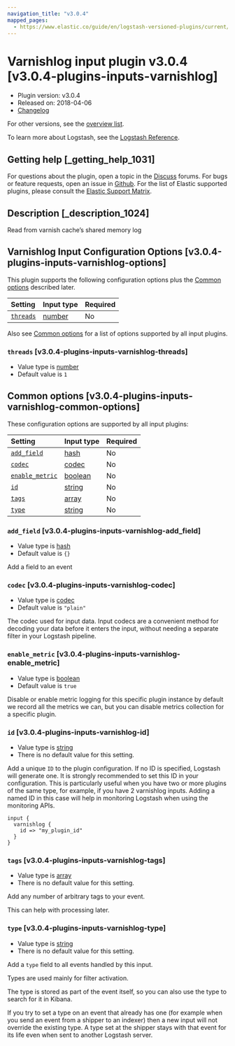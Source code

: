 ```yaml
---
navigation_title: "v3.0.4"
mapped_pages:
  - https://www.elastic.co/guide/en/logstash-versioned-plugins/current/v3.0.4-plugins-inputs-varnishlog.html
---
```


# Varnishlog input plugin v3.0.4 [v3.0.4-plugins-inputs-varnishlog]

* Plugin version: v3.0.4
* Released on: 2018-04-06
* [Changelog](https://github.com/logstash-plugins/logstash-input-varnishlog/blob/v3.0.4/CHANGELOG.md)

For other versions, see the [overview list](input-varnishlog-index.md).

To learn more about Logstash, see the [Logstash Reference](https://www.elastic.co/guide/en/logstash/current/index.html).

## Getting help [_getting_help_1031]

For questions about the plugin, open a topic in the [Discuss](http://discuss.elastic.co) forums. For bugs or feature requests, open an issue in [Github](https://github.com/logstash-plugins/logstash-input-varnishlog). For the list of Elastic supported plugins, please consult the [Elastic Support Matrix](https://www.elastic.co/support/matrix#matrix_logstash_plugins).

## Description [_description_1024]

Read from varnish cache’s shared memory log

## Varnishlog Input Configuration Options [v3.0.4-plugins-inputs-varnishlog-options]

This plugin supports the following configuration options plus the [Common options](v3-0-4-plugins-inputs-varnishlog.md#v3.0.4-plugins-inputs-varnishlog-common-options) described later.

| Setting | Input type | Required |
| :- | :- | :- |
| [`threads`](v3-0-4-plugins-inputs-varnishlog.md#v3.0.4-plugins-inputs-varnishlog-threads) | [number](/lsr/value-types.md#number) | No |

Also see [Common options](v3-0-4-plugins-inputs-varnishlog.md#v3.0.4-plugins-inputs-varnishlog-common-options) for a list of options supported by all input plugins.

### `threads` [v3.0.4-plugins-inputs-varnishlog-threads]

* Value type is [number](/lsr/value-types.md#number)
* Default value is `1`

## Common options [v3.0.4-plugins-inputs-varnishlog-common-options]

These configuration options are supported by all input plugins:

| Setting | Input type | Required |
| :- | :- | :- |
| [`add_field`](v3-0-4-plugins-inputs-varnishlog.md#v3.0.4-plugins-inputs-varnishlog-add_field) | [hash](/lsr/value-types.md#hash) | No |
| [`codec`](v3-0-4-plugins-inputs-varnishlog.md#v3.0.4-plugins-inputs-varnishlog-codec) | [codec](/lsr/value-types.md#codec) | No |
| [`enable_metric`](v3-0-4-plugins-inputs-varnishlog.md#v3.0.4-plugins-inputs-varnishlog-enable_metric) | [boolean](/lsr/value-types.md#boolean) | No |
| [`id`](v3-0-4-plugins-inputs-varnishlog.md#v3.0.4-plugins-inputs-varnishlog-id) | [string](/lsr/value-types.md#string) | No |
| [`tags`](v3-0-4-plugins-inputs-varnishlog.md#v3.0.4-plugins-inputs-varnishlog-tags) | [array](/lsr/value-types.md#array) | No |
| [`type`](v3-0-4-plugins-inputs-varnishlog.md#v3.0.4-plugins-inputs-varnishlog-type) | [string](/lsr/value-types.md#string) | No |

### `add_field` [v3.0.4-plugins-inputs-varnishlog-add_field]

* Value type is [hash](/lsr/value-types.md#hash)
* Default value is `{}`

Add a field to an event

### `codec` [v3.0.4-plugins-inputs-varnishlog-codec]

* Value type is [codec](/lsr/value-types.md#codec)
* Default value is `"plain"`

The codec used for input data. Input codecs are a convenient method for decoding your data before it enters the input, without needing a separate filter in your Logstash pipeline.

### `enable_metric` [v3.0.4-plugins-inputs-varnishlog-enable_metric]

* Value type is [boolean](/lsr/value-types.md#boolean)
* Default value is `true`

Disable or enable metric logging for this specific plugin instance by default we record all the metrics we can, but you can disable metrics collection for a specific plugin.

### `id` [v3.0.4-plugins-inputs-varnishlog-id]

* Value type is [string](/lsr/value-types.md#string)
* There is no default value for this setting.

Add a unique `ID` to the plugin configuration. If no ID is specified, Logstash will generate one. It is strongly recommended to set this ID in your configuration. This is particularly useful when you have two or more plugins of the same type, for example, if you have 2 varnishlog inputs. Adding a named ID in this case will help in monitoring Logstash when using the monitoring APIs.

```
input {
  varnishlog {
    id => "my_plugin_id"
  }
}
```

### `tags` [v3.0.4-plugins-inputs-varnishlog-tags]

* Value type is [array](/lsr/value-types.md#array)
* There is no default value for this setting.

Add any number of arbitrary tags to your event.

This can help with processing later.

### `type` [v3.0.4-plugins-inputs-varnishlog-type]

* Value type is [string](/lsr/value-types.md#string)
* There is no default value for this setting.

Add a `type` field to all events handled by this input.

Types are used mainly for filter activation.

The type is stored as part of the event itself, so you can also use the type to search for it in Kibana.

If you try to set a type on an event that already has one (for example when you send an event from a shipper to an indexer) then a new input will not override the existing type. A type set at the shipper stays with that event for its life even when sent to another Logstash server.
